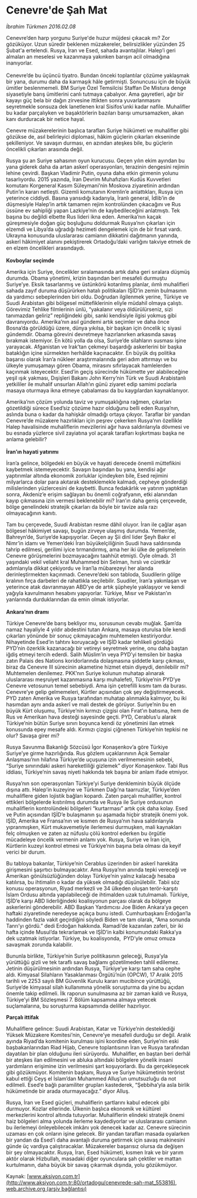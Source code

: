 # Cenevre'de Şah Mat

*İbrahim Türkmen 2016.02.08*

<div class="pNewsDetailMainContent ctx_content" itemprop="articleBody">
 <p>
  Cenevre’den harp yorgunu Suriye'de huzur müjdesi çıkacak mı? Zor gözüküyor. Uzun süredir beklenen müzakereler, belirsizlikler yüzünden 25 Şubat'a ertelendi. Rusya, İran ve Esed, sahada avantajlılar. Halep’i geri almaları an meselesi ve kazanmaya yakınken barışın acil olmadığına inanıyorlar.
  <br/>
  <br/>
  Cenevre’de bu üçüncü tiyatro. Bundan önceki toplantılar çözüme yaklaşmak bir yana, durumu daha da karmaşık hâle getirmişti. Sonuncusu için de büyük ümitler beslenmemeli. BM Suriye Özel Temsilcisi Staffan De Mistura denge siyasetiyle barış ümitlerini canlı tutmaya çabalıyor. Ama gayretleri, ağır bir kayayı güç bela bir dağın zirvesine ittikten sonra yuvarlanmasını seyretmekle sonsuza dek lanetlenen kral Sisifos’unki kadar nafile. Muhalifler bu kadar parçalıyken ve başaktörlerin bazıları barışı umursamazken, akan kanı durduracak bir netice hayal.
 </p>
 <p>
  Cenevre müzakerelerinin başlıca tarafları Suriye hükümeti ve muhalifler gibi gözükse de, asıl belirleyici diplomasi, hâkim güçlerin çıkarları ekseninde şekilleniyor. Ve savaşın durması, en azından ateşkes bile, bu güçlerin öncelikli çıkarları arasında değil.
 </p>
 <p>
  Rusya şu an Suriye sahasının oyun kurucusu. Geçen yılın ekim ayından bu yana giderek daha da artan askerî operasyonları, terazinin dengesini rejimin lehine çevirdi. Başkan Vladimir Putin, oyuna daha etkin girmenin yolunu tasarlıyordu. 2015 yazında, İran Devrim Muhafızları Kudüs Kuvvetleri komutanı Korgeneral Kasım Süleymani’nin Moskova ziyaretinin ardından Putin’in kararı netleşti. Gizemli komutanın Kremlin’e anlattıkları, Rusya için yeterince ciddiydi. Basına yansıdığı kadarıyla, İranlı general, İdlib’in de düşmesiyle Halep’in artık tamamen rejim kontrolünden çıkacağını ve Rus üssüne ev sahipliği yapan Lazkiye’nin de kaybedileceğini anlatmıştı. Tek başına bu değildi elbette Rus lideri ikna eden. Amerika’nın kaçak güreşmesiyle doğan güç boşluğunu doldurmak Rusya’nın çıkarları için elzemdi ve Libya’da uğradığı hezimeti dengelemek için de bir fırsat vardı. Ukrayna konusunda uluslararası camianın dikkatini dağıtmanın yanında, askerî hâkimiyet alanını pekiştirerek Ortadoğu’daki varlığını takviye etmek de en elzem öncelikleri arasındaydı.
  <br/>
  <br/>
  <strong>
   Kovboylar seçimde
  </strong>
 </p>
 <p>
  Amerika için Suriye, öncelikler sıralamasında artık daha geri sıralara düşmüş durumda. Obama yönetimi, krizin başından beri mesafeli durmuştu Suriye’ye. Eksik tasarlanmış ve üstünkörü kotarılmış planlar, ılımlı muhalifleri sahada zayıf duruma düşürürken hatalı politikaları IŞİD’in zemin bulmasının da yardımcı sebeplerinden biri oldu. Doğrudan ilgilenmek yerine, Türkiye ve Suudi Arabistan gibi bölgesel müttefiklerinin eliyle müdahil olmaya çalıştı. Görevimiz Tehlike filmlerinin ünlü, “yakalanır veya öldürülürseniz, sizi tanımazdan geliriz” repliğindeki gibi, sanki kendisiyle ilgisi yokmuş gibi davranıyordu. Amerika’nın asıl gündemi artık seçimler ve daha önce Bosna’da görüldüğü üzere, dünya yıkılsa, bir başkan için öncelik iç siyasi gündemdir. Obama görevini devretmeye hazırlanırken arkasında savaş bırakmak istemiyor. En kötü yolla da olsa, Suriye’de silahların susması işine yarayacak. Afganistan ve Irak’tan çekmeyi başardığı askerlerini bir başka bataklığın içine sürmekten herhâlde kaçınacaktır. En büyük dış politika başarısı olarak İran’a nükleer araştırmalarında geri adım attırmayı ve bu ülkeyle yumuşamayı gören Obama, mirasını sıfırlayacak hamlelerden kaçınmak isteyecektir. Esed’in geçiş sürecinde hükümette yer alabileceğine yeşil ışık yakması, Dışişleri Bakanı John Kerry’nin Türk ve Suudi Arabistanlı yetkililer ile muhalif unsurları Allah’ın günü ziyaret edip samimi pozlarla masaya oturmaya ikna etmeye çabalaması da bu kaygılardan kaynaklanıyor.
 </p>
 <p>
  Amerika’nın çözüm yolunda taviz ve yumuşaklığına rağmen, çıkarları gözetildiği sürece Esed’siz çözüme hazır olduğunu belli eden Rusya’nın, aslında buna o kadar da hahişkâr olmadığı ortaya çıkıyor. Taraflar bir yandan Cenevre’de müzakere hazırlıkları için peşrev çekerken Rusya’nın özellikle Halep havalisinde muhaliflerin mevzilerini ağır hava saldırılarıyla dövmesi ve bu esnada yüzlerce sivil zayiatına yol açarak tarafları kışkırtması başka ne anlama gelebilir?
  <br/>
  <strong>
   <br/>
   İran’ın hayati yatırımı
  </strong>
 </p>
 <p>
  İran’a gelince, bölgedeki en büyük ve hayati derecede önemli müttefikini kaybetmek istemeyecektir. Savaşın başından bu yana, kendisi ağır yaptırımlar altında ekonomik zorluklar içindeyken bile, Esed rejimini milyarlarca dolar para akıtarak desteklemekle kalmadı, cepheye gönderdiği milislerinden yüzlercesini de kaybetti. Bunca fedakârlık ve yatırım yaptıktan sonra, Akdeniz’e erişim sağlayan bu önemli coğrafyanın, etki alanından kayıp çıkmasına izin vermesi beklenebilir mi? İran’ın daha geniş çerçevede, bölge genelindeki stratejik çıkarları da böyle bir tavize asla razı olmayacağının kanıtı.
 </p>
 <p>
  Tam bu çerçevede, Suudi Arabistan resme dâhil oluyor. İran ile çağlar aşan bölgesel hâkimiyet savaşı, bugün zirveye ulaşmış durumda. Yemen’de, Bahreyn’de, Suriye’de kapışıyorlar. Geçen ay Şii dinî lider Şeyh Bakır el Nimr’in idamı ve Yemen’deki İran büyükelçiliğinin Suudi hava saldırısında tahrip edilmesi, gerilimi iyice tırmandırmış, ama her iki ülke de gelişmelerin Cenevre görüşmelerini bozmayacağını taahhüt etmişti. Öyle olmadı. 31 yaşındaki vekil veliaht kral Muhammed bin Selman, hırslı ve cüretkâr adımlarıyla dikkat çekiyordu ve İran’la mübarezeyi her alanda derinleştirmekten kaçınmadı. Cenevre’deki son tabloda, Suudilerin gölge kralının fırça darbeleri de rahatlıkla seçilebilir. Suudiler, İran’a yakınlaşan ve yeterince atak davranmayan ABD’ye de artık şüpheyle yaklaşıyor ve kendi yağıyla kavrulmanın hesabını yapıyorlar. Türkiye, Mısır ve Pakistan’ın yanlarında durduklarından da emin olmak istiyorlar.
  <br/>
  <br/>
  <strong>
   Ankara’nın dramı
  </strong>
 </p>
 <p>
  Türkiye Cenevre’de barış bekliyor mu, sorusunun cevabı muğlak. Şam’da namaz hayaliyle 4 yıldır abdestini tutan Ankara, masaya oturulsa bile kendi çıkarları yönünde bir sonuç çıkmayacağını muhtemelen kestiriyordur. Nihayetinde Esed’in tahtını koruyacağı ve IŞİD kadar tehlikeli gördüğü PYD’nin özerklik kazanacağı bir vetireyi seyretmek yerine, onu daha baştan iğdiş etmeyi tercih ederdi. Salih Müslim’in veya PYD’yi temsilen bir başka zatın Palais des Nations koridorlarında dolaşmasına şiddetle karşı çıkması, biraz da Cenevre III sürecinin akametine hizmet etsin diyeydi, denilebilir mi? Muhtemelen denilemez. PKK’nın Suriye kolunun muhatap alınarak uluslararası meşruiyet kazanmasına karşı muhalefeti, Türkiye’nin PYD’ye Cenevre vetosunun temel sebebiydi. Ama işin çetrefilli kısmı tam da burası. Cenevre’ye gelip gelmemeleri, Kürtler açısından çok şey değiştirmeyecek. PYD zaten Amerika ve Rusya tarafından muhatap alınmakla kalmıyor, bu iki hasımdan aynı anda askerî ve mali destek de görüyor. Suriye’nin bu en büyük Kürt oluşumu, Türkiye’nin kırmızı çizgisi olan Fırat’ın batısına, hem de Rus ve Amerikan hava desteği sayesinde geçti. PYD, Cerablus’u alarak Türkiye’nin bütün Suriye sınırı boyunca kendi öz yönetimini ilan etmek konusunda epey mesafe aldı. Kırmızı çizgisi çiğnenen Türkiye’nin tepkisi ne olur? Savaşa girer mi?
 </p>
 <p>
  Rusya Savunma Bakanlığı Sözcüsü İgor Konaşenkov’a göre Türkiye Suriye’ye girme hazırlığında. Rus gözlem uçaklarınının Açık Semalar Anlaşması’nın hilafına Türkiye’de uçuşuna izin verilmemesinin sebebi, “Suriye sınırındaki askeri hareketliliği gizlemek” diyor Konaşenkov. Tabi Rus iddiası, Türkiye’nin savaş niyeti hakkında tek başına bir anlam ifade etmiyor.
 </p>
 <p>
  Rusya’nın son operasyonları Türkiye’yi Suriye denkleminin büyük ölçüde dışına attı. Halep’in kuzeyine ve Türkmen Dağı’na taarruzlar, Türkiye’den muhaliflere giden lojistik bağları kopardı. Zaten parçalı muhalifler, kontrol ettikleri bölgelerde kıstırılmış durumda ve Rusya ile Suriye ordusunun muhaliflerin kontrolündeki bölgeleri “kurtarması” artık çok daha kolay. Esed ve Putin açısından IŞİD’e bulaşmanın şu aşamada hiçbir stratejik önemi yok. IŞİD, Amerika ve Fransa’nın ve kısmen de Rusya’nın hava saldırılarıyla yıpranmışken, Kürt mukavemetiyle ilerlemesi durmuşken, mali kaynakları felç olmuşken ve zaten az nüfuslu çölü kontrol ederken bu örgütle mücadeleye öncelik vermenin anlamı yok. Rusya, Suriye ve İran için, Kürtlerin kuzeyi kontrol etmesi ve Türkiye’nin başına bela olması da keyif verici bir durum.
 </p>
 <p>
  Bu tabloya bakanlar, Türkiye’nin Cerablus üzerinden bir askerî harekâta girişmesini şaşırtıcı bulmayacaktır. Ama Rusya’nın anında tepki vereceği ve Amerikan gönülsüzlüğünden dolayı Türkiye’nin yalnız kalacağı hesaba katılırsa, bu ihtimalin o kadar da yüksek olmadığı düşünülebilir. Tabii söz konusu operasyonun, Riyad merkezli ve 34 ülkeden oluşan terör-karşıtı İslam Ordusu altında yapılabileceği de ihtimalden uzak tutulmamalı. Türkiye, IŞİD’e karşı ABD liderliğindeki koalisyonun parçası olarak da bölgeye askerlerini gönderebilir. ABD Başkan Yardımcısı Joe Biden Ankara’ya geçen haftaki ziyaretinde neredeyse açıkça bunu istedi. Cumhurbaşkanı Erdoğan’la haddinden fazla vakit geçirdiğini söyledi Biden ve tam olarak, “Ama sonunda Tanrı’yı gördü.” dedi Erdoğan hakkında. Ramadi’de kazanılan zaferi, bir iki hafta içinde Musul’da tekrarlamak ve IŞİD’in kalbi konumundaki Rakka’ya dek uzatmak istiyorlar. Türkiye, bu koalisyonda,  PYD’yle omuz omuza savaşmak zorunda kalabilir.
 </p>
 <p>
  Bununla birlikte, Türkiye’nin Suriye politikasının geleceği, Rusya’yla yürüttüğü gizli ve tek taraflı savaş bağlamı gözetilmeden tahlil edilemez. Jetinin düşürülmesinin ardından Rusya, Türkiye’ye karşı tam saha cephe aldı. Kimyasal Silahların Yasaklanması Örgütü’nün (OPCW), 17 Aralık 2015 tarihli ve 2253 sayılı BM Güvenlik Kurulu kararı mucibince yürüttüğü, Suriye’de kimyasal silah kullanımına yönelik soruşturma da yine bu açıdan önemle takip edilmeli. İlk raporun sunulmasına az bir zaman kaldı ve Rusya, Türkiye’yi BM Sözleşmesi 7. Bölüm kapsamına almaya yetecek suçlamalarına, bu soruşturma kapsamında deliller hazırlıyor.
 </p>
 <p>
  <strong>
   Parçalı ittifak
  </strong>
 </p>
 <p>
  Muhaliflere gelince: Suudi Arabistan, Katar ve Türkiye’nin desteklediği Yüksek Müzakere Komitesi’nin, Cenevre’ye mesafeli durduğu sır değil. Aralık ayında Riyad’da komitenin kurulması işini koordine eden, Suriye’nin eski başbakanlarından Riad Hijab, Cenevre toplantısının İran ve Rusya tarafından dayatılan bir plan olduğunu ileri sürüyordu.  Muhalifler, en baştan beri derhâl bir ateşkes ilan edilmesini ve abluka altındaki bölgelere yönelik insani yardımların erişimine izin verilmesini şart koşuyorlardı. Bu da gerçekleşecek gibi gözükmüyor. Komitenin başkanı, Rusya ve Suriye hükümetinin terörist kabul ettiği Ceyş el İslam’dan Muhammed Alluş’un umutsuzluğu da not edilmeli. Esed’e bağlı paramiliter grupları kastederek, “Şebbiha’yla asla birlik hükümetinde bir arada oturmayacağız.” diyor Alluş.
 </p>
 <p>
  Rusya, İran ve Esed güçleri, muhaliflerin şartlarını kabul edecek gibi durmuyor. Kozlar ellerinde. Ülkenin başlıca ekonomik ve kültürel merkezlerini kontrol altında tutuyorlar. Muhaliflerin elindeki stratejik önemi haiz bölgeleri alma yolunda ilerleme kaydediyorlar ve uluslararası camianın bu ilerlemeyi önleyebilecek imkânı yok denecek kadar az. Cenevre sürecinin uzaması en çok onların işine gelecek. Bir yandan tarafları masada oyalarken bir yandan da Esed’i daha avantajlı duruma getirmek için savaş makinesini günde üç vardiya çalıştıracaklar. Müzakereler başarısız olursa da değişen bir şey olmayacaktır. Rusya, İran, Esed hükümeti, kısmen Irak ve bir yarım aktör olarak Hizbullah, masadaki diğer oyunculara şah çektiler ve mattan kurtulmanın, daha büyük bir savaş çıkarmak dışında, yolu gözükmüyor.
 </p>
</div>


Kaynak: [www.aksiyon.com.tr](http://www.aksiyon.com.tr:80/ortadogu/cenevrede-sah-mat_553816), [web.archive.org (arşiv bağlantısı)](http://web.archive.org/web/20160212084804/http://www.aksiyon.com.tr:80/ortadogu/cenevrede-sah-mat_553816)
